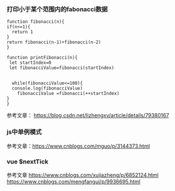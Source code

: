 ### 打印小于某个范围内的fabonacci数据
```
function fibonacci(n){
if(n<=1){
  return 1
}
return fibonacci(n-1)+fibonacci(n-2)
}

function printFibonacci(n){
 let startIndex=0
 let fibonacciValue=fibonacci(startIndex)
 
 
  while(fibonacciValue<=100){
  console.log(fibonacciValue)
 	fibonacciValue =fibonacci(++startIndex)
}
}
```
参考文章：
https://blog.csdn.net/lizhengxv/article/details/79380167

### js中单例模式
参考文章：https://www.cnblogs.com/mguo/p/3144373.html

### vue $nextTick 
参考文章 https://www.cnblogs.com/xujiazheng/p/6852124.html   
        https://www.cnblogs.com/mengfangui/p/9936695.html
